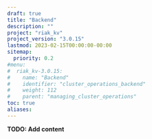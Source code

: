 ```yaml
---
draft: true
title: "Backend"
description: ""
project: "riak_kv"
project_version: "3.0.15"
lastmod: 2023-02-15T00:00:00-00:00
sitemap:
  priority: 0.2
#menu:
#  riak_kv-3.0.15:
#    name: "Backend"
#    identifier: "cluster_operations_backend"
#    weight: 112
#    parent: "managing_cluster_operations"
toc: true
aliases:
---
```


**TODO: Add content**

